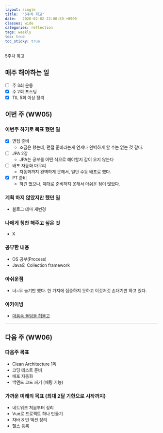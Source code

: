 ```yaml
---
layout: single
title:  "5주차 회고"
date:   2020-02-02 22:00:59 +0900
classes: wide
categories: reflection
tags: weekly
toc: true
toc_sticky: true
---
```


5주차 회고

## 매주 해야하는 일

- [ ] 주 3회 운동
- [x] 주 2회 포스팅
- [x] TIL 5회 이상 정리

## 이번 주 (WW05)

### 이번주 하기로 목표 했던 일

- [x] 면접 준비
  - 조금은 했는데, 면접 준비라는게 언제나 완벽하게 할 수는 없는 것 같다.
- [ ] JPA 2강
  - JPA는 공부를 어떤 식으로 해야할지 감이 오지 않는다
- [ ] 배포 자동화 마무리
  - 자동화까지 완벽하게 못해서, 일단 수동 배포로 했다.
- [x] PT 준비
  - 하긴 했으나, 제대로 준비하지 못해서 아쉬운 점이 많았다.

### 계획 하지 않았지만 했던 일

- 블로그 테마 재변경

### 나에게 칭찬 해주고 싶은 것

- X

### 공부한 내용

- OS 공부(Process)
- Java의 Collection framework

### 아쉬운점

- 너~무 놀기만 했다. 한 가지에 집중하지 못하고 이것저것 손대기만 하고 있다.

### 아카이빙

- [마음속 돌담을 허물고](https://brunch.co.kr/@kozzangnim/404)

---

## 다음 주 (WW06)

### 다음주 목표

- Clean Architecture 1독
- 코딩 테스트 준비
- 배포 자동화
- 백엔드 코드 짜기 (채팅 기능)

### 가까운 미래의 목표 (최대 2달 기한으로 시작까지)

- 네트워크 처음부터 정리
- Vue로 프로젝트 하나 만들기
- 자바 8 인 액션 정리
- 헬스 등록
